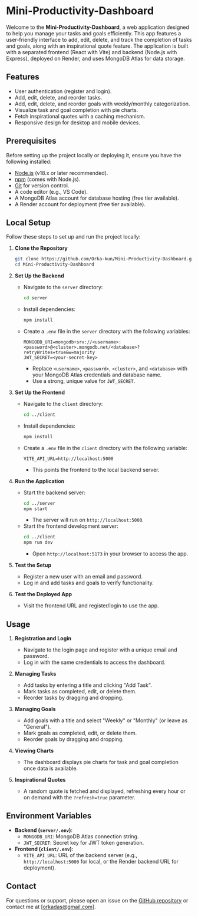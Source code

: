 # Mini-Productivity-Dashboard

Welcome to the **Mini-Productivity-Dashboard**, a web application designed to help you manage your tasks and goals efficiently. This app features a user-friendly interface to add, edit, delete, and track the completion of tasks and goals, along with an inspirational quote feature. The application is built with a separated frontend (React with Vite) and backend (Node.js with Express), deployed on Render, and uses MongoDB Atlas for data storage.

## Features
- User authentication (register and login).
- Add, edit, delete, and reorder tasks.
- Add, edit, delete, and reorder goals with weekly/monthly categorization.
- Visualize task and goal completion with pie charts.
- Fetch inspirational quotes with a caching mechanism.
- Responsive design for desktop and mobile devices.

## Prerequisites
Before setting up the project locally or deploying it, ensure you have the following installed:
- [Node.js](https://nodejs.org/) (v18.x or later recommended).
- [npm](https://www.npmjs.com/) (comes with Node.js).
- [Git](https://git-scm.com/) for version control.
- A code editor (e.g., VS Code).
- A MongoDB Atlas account for database hosting (free tier available).
- A Render account for deployment (free tier available).

## Local Setup
Follow these steps to set up and run the project locally:

1. **Clone the Repository**
   ```bash
   git clone https://github.com/Orka-kun/Mini-Productivity-Dashboard.git
   cd Mini-Productivity-Dashboard
   ```

2. **Set Up the Backend**
   - Navigate to the `server` directory:
     ```bash
     cd server
     ```
   - Install dependencies:
     ```bash
     npm install
     ```
   - Create a `.env` file in the `server` directory with the following variables:
     ```
     MONGODB_URI=mongodb+srv://<username>:<password>@<cluster>.mongodb.net/<database>?retryWrites=true&w=majority
     JWT_SECRET=<your-secret-key>
     ```
     - Replace `<username>`, `<password>`, `<cluster>`, and `<database>` with your MongoDB Atlas credentials and database name.
     - Use a strong, unique value for `JWT_SECRET`.

3. **Set Up the Frontend**
   - Navigate to the `client` directory:
     ```bash
     cd ../client
     ```
   - Install dependencies:
     ```bash
     npm install
     ```
   - Create a `.env` file in the `client` directory with the following variable:
     ```
     VITE_API_URL=http://localhost:5000
     ```
     - This points the frontend to the local backend server.

4. **Run the Application**
   - Start the backend server:
     ```bash
     cd ../server
     npm start
     ```
     - The server will run on `http://localhost:5000`.
   - Start the frontend development server:
     ```bash
     cd ../client
     npm run dev
     ```
     - Open `http://localhost:5173` in your browser to access the app.

5. **Test the Setup**
   - Register a new user with an email and password.
   - Log in and add tasks and goals to verify functionality.



4. **Test the Deployed App**
   - Visit the frontend URL and register/login to use the app.

## Usage
1. **Registration and Login**
   - Navigate to the login page and register with a unique email and password.
   - Log in with the same credentials to access the dashboard.

2. **Managing Tasks**
   - Add tasks by entering a title and clicking "Add Task".
   - Mark tasks as completed, edit, or delete them.
   - Reorder tasks by dragging and dropping.

3. **Managing Goals**
   - Add goals with a title and select "Weekly" or "Monthly" (or leave as "General").
   - Mark goals as completed, edit, or delete them.
   - Reorder goals by dragging and dropping.

4. **Viewing Charts**
   - The dashboard displays pie charts for task and goal completion once data is available.

5. **Inspirational Quotes**
   - A random quote is fetched and displayed, refreshing every hour or on demand with the `?refresh=true` parameter.

## Environment Variables
- **Backend (`server/.env`)**:
  - `MONGODB_URI`: MongoDB Atlas connection string.
  - `JWT_SECRET`: Secret key for JWT token generation.
- **Frontend (`client/.env`)**:
  - `VITE_API_URL`: URL of the backend server (e.g., `http://localhost:5000` for local, or the Render backend URL for deployment).





## Contact
For questions or support, please open an issue on the [GitHub repository](https://github.com/Orka-kun/Mini-Productivity-Dashboard) or contact me at [orkadas@gmail.com].